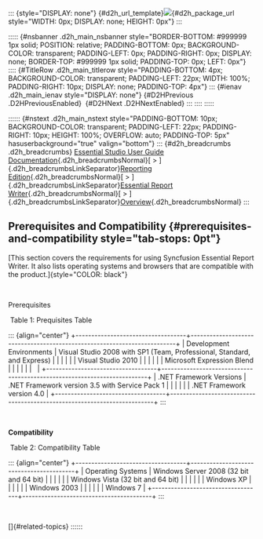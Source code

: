 ::: {style="DISPLAY: none"}
[](ms-xhelp:///?Id=d2h_url_template){#d2h_url_template}![](!package_url!){#d2h_package_url style="WIDTH: 0px; DISPLAY: none; HEIGHT: 0px"}
:::

::::: {#nsbanner .d2h_main_nsbanner style="BORDER-BOTTOM: #999999 1px solid; POSITION: relative; PADDING-BOTTOM: 0px; BACKGROUND-COLOR: transparent; PADDING-LEFT: 0px; PADDING-RIGHT: 0px; DISPLAY: none; BORDER-TOP: #999999 1px solid; PADDING-TOP: 0px; LEFT: 0px"}
:::: {#TitleRow .d2h_main_titlerow style="PADDING-BOTTOM: 4px; BACKGROUND-COLOR: transparent; PADDING-LEFT: 22px; WIDTH: 100%; PADDING-RIGHT: 10px; DISPLAY: none; PADDING-TOP: 4px"}
::: {#ienav .d2h_main_ienav style="DISPLAY: none"}
[](ms-xhelp:///?Id=25b44ee9-f599-414e-a28a-45d132c0b2ec){#D2HPrevious .D2HPreviousEnabled}  [](ms-xhelp:///?Id=f9d5f006-999e-4947-a078-fae692d2e1e6){#D2HNext .D2HNextEnabled}
:::
::::
:::::

:::::: {#nstext .d2h_main_nstext style="PADDING-BOTTOM: 10px; BACKGROUND-COLOR: transparent; PADDING-LEFT: 22px; PADDING-RIGHT: 10px; HEIGHT: 100%; OVERFLOW: auto; PADDING-TOP: 5px" hasuserbackground="true" valign="bottom"}
::: {#d2h_breadcrumbs .d2h_breadcrumbs}
[Essential Studio User Guide Documentation](ms-xhelp:///?Id=12457748-09e3-4d74-a240-8e049cedf030){.d2h_breadcrumbsNormal}[ \> ]{.d2h_breadcrumbsLinkSeparator}[Reporting Edition](ms-xhelp:///?Id=027aa5b6-6676-4f93-ad23-c20e8c45792e){.d2h_breadcrumbsNormal}[ \> ]{.d2h_breadcrumbsLinkSeparator}[Essential Report Writer](ms-xhelp:///?Id=7491f5b1-225d-4d41-bd57-a46cb5561ce5){.d2h_breadcrumbsNormal}[ \> ]{.d2h_breadcrumbsLinkSeparator}[Overview](ms-xhelp:///?Id=23aa91ce-0990-42fe-9d30-afabdb6fe47e){.d2h_breadcrumbsNormal}
:::

## Prerequisites and Compatibility {#prerequisites-and-compatibility style="tab-stops: 0pt"}

[This section covers the requirements for using Syncfusion Essential Report Writer. It also lists operating systems and browsers that are compatible with the product.]{style="COLOR: black"}

 

Prerequisites

 Table 1: Prequisites Table

::: {align="center"}
+-----------------------------------+-------------------------------------------------------------------------+
| Development Environments          | Visual Studio 2008 with SP1 (Team, Professional, Standard, and Express) |
|                                   |                                                                         |
|                                   | Visual Studio 2010                                                      |
|                                   |                                                                         |
|                                   | Microsoft Expression Blend                                              |
|                                   |                                                                         |
|                                   |                                                                         |
+-----------------------------------+-------------------------------------------------------------------------+
| .NET Framework Versions           | .NET Framework version 3.5 with Service Pack 1                          |
|                                   |                                                                         |
|                                   | .NET Framework version 4.0                                              |
+-----------------------------------+-------------------------------------------------------------------------+
:::

 

**Compatibility**

 Table 2: Compatibility Table

::: {align="center"}
+-----------------------------------+-----------------------------------------+
| Operating Systems                 | Windows Server 2008 (32 bit and 64 bit) |
|                                   |                                         |
|                                   | Windows Vista (32 bit and 64 bit)       |
|                                   |                                         |
|                                   | Windows XP                              |
|                                   |                                         |
|                                   | Windows 2003                            |
|                                   |                                         |
|                                   | Windows 7                               |
+-----------------------------------+-----------------------------------------+
:::

 

[]{#related-topics}
::::::
